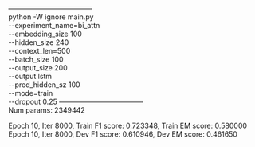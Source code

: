 ————————————	
python  -W ignore main.py\
            --experiment_name=bi_attn\
            --embedding_size 100\
            --hidden_size 240\
            --context_len=500\
            --batch_size 100\
            --output_size 200\
            --output lstm\
            --pred_hidden_sz 100\
            --mode=train\
            --dropout 0.25
————————————	
Num params: 2349442

Epoch 10, Iter 8000, Train F1 score: 0.723348, Train EM score: 0.580000
Epoch 10, Iter 8000, Dev F1 score: 0.610946,                            Dev EM score: 0.461650

